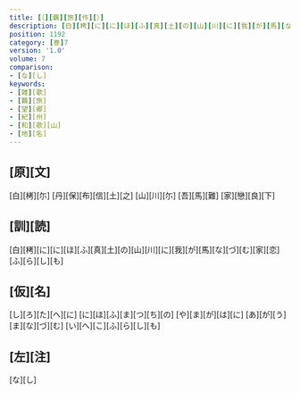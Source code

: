 ```yaml
---
title: [（][覊][旅][作][）]
description: [白][栲][に][に][ほ][ふ][真][土][の][山][川][に][我][が][馬][な][づ][む][家][恋][ふ][ら][し][も]
position: 1192
category: [巻]7
version: '1.0'
volume: 7
comparison:
- [な][し]
keywords:
- [雑][歌]
- [羈][旅]
- [望][郷]
- [紀][州]
- [和][歌][山]
- [地][名]
---
```


## [原][文]

[白][栲][尓] [丹][保][布][信][土][之] [山][川][尓] [吾][馬][難] [家][戀][良][下]

## [訓][読]

[白][栲][に][に][ほ][ふ][真][土][の][山][川][に][我][が][馬][な][づ][む][家][恋][ふ][ら][し][も]

## [仮][名]

[し][ろ][た][へ][に] [に][ほ][ふ][ま][つ][ち][の] [や][ま][が][は][に] [あ][が][う][ま][な][づ][む] [い][へ][こ][ふ][ら][し][も]

## [左][注]

[な][し]
